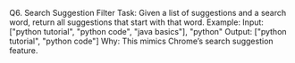Q6. Search Suggestion Filter
Task:
Given a list of suggestions and a search word, return all suggestions that start with that word.
Example:
Input: ["python tutorial", "python code", "java basics"], "python"
Output: ["python tutorial", "python code"]
Why: This mimics Chrome’s search suggestion feature.